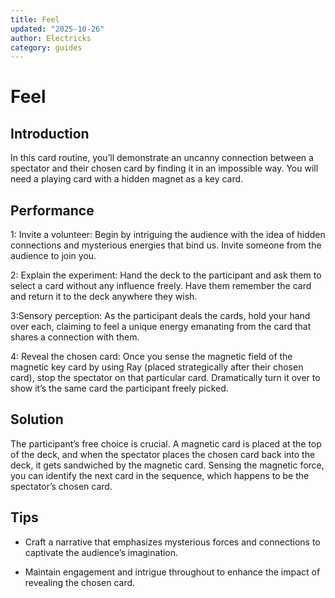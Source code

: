 ```yaml
---
title: Feel
updated: "2025-10-26"
author: Electricks
category: guides
---
```


# Feel

## Introduction

In this card routine, you’ll demonstrate an uncanny connection between a spectator and their chosen card by finding it in an impossible way. You will need a playing card with a hidden magnet as a key card.

## Performance

1: Invite a volunteer: Begin by intriguing the audience with the idea of hidden connections and mysterious energies that bind us. Invite someone from the audience to join you.

2: Explain the experiment: Hand the deck to the participant and ask them to select a card without any influence freely. Have them remember the card and return it to the deck anywhere they wish.

3:Sensory perception: As the participant deals the cards, hold your hand over each, claiming to feel a unique energy emanating from the card that shares a connection with them.

4: Reveal the chosen card: Once you sense the magnetic field of the magnetic key card by using Ray (placed strategically after their chosen card), stop the spectator on that particular card. Dramatically turn it over to show it’s the same card the participant freely picked.

## Solution

The participant’s free choice is crucial. A magnetic card is placed at the top of the deck, and when the spectator places the chosen card back into the deck, it gets sandwiched by the magnetic card. Sensing the magnetic force, you can identify the next card in the sequence, which happens to be the spectator’s chosen card.

## Tips

- Craft a narrative that emphasizes mysterious forces and connections to captivate the audience’s imagination.

- Maintain engagement and intrigue throughout to enhance the impact of revealing the chosen card.